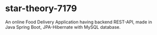 # star-theory-7179
An online Food Delivery Application having backend REST-API, made in Java Spring Boot, JPA-Hibernate with MySQL database.

